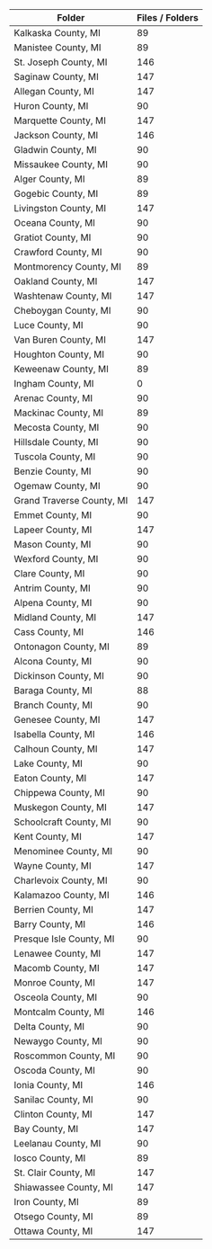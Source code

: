 | Folder                    |   Files / Folders |
|---------------------------|-------------------|
| Kalkaska County, MI       |                89 |
| Manistee County, MI       |                89 |
| St. Joseph County, MI     |               146 |
| Saginaw County, MI        |               147 |
| Allegan County, MI        |               147 |
| Huron County, MI          |                90 |
| Marquette County, MI      |               147 |
| Jackson County, MI        |               146 |
| Gladwin County, MI        |                90 |
| Missaukee County, MI      |                90 |
| Alger County, MI          |                89 |
| Gogebic County, MI        |                89 |
| Livingston County, MI     |               147 |
| Oceana County, MI         |                90 |
| Gratiot County, MI        |                90 |
| Crawford County, MI       |                90 |
| Montmorency County, MI    |                89 |
| Oakland County, MI        |               147 |
| Washtenaw County, MI      |               147 |
| Cheboygan County, MI      |                90 |
| Luce County, MI           |                90 |
| Van Buren County, MI      |               147 |
| Houghton County, MI       |                90 |
| Keweenaw County, MI       |                89 |
| Ingham County, MI         |                 0 |
| Arenac County, MI         |                90 |
| Mackinac County, MI       |                89 |
| Mecosta County, MI        |                90 |
| Hillsdale County, MI      |                90 |
| Tuscola County, MI        |                90 |
| Benzie County, MI         |                90 |
| Ogemaw County, MI         |                90 |
| Grand Traverse County, MI |               147 |
| Emmet County, MI          |                90 |
| Lapeer County, MI         |               147 |
| Mason County, MI          |                90 |
| Wexford County, MI        |                90 |
| Clare County, MI          |                90 |
| Antrim County, MI         |                90 |
| Alpena County, MI         |                90 |
| Midland County, MI        |               147 |
| Cass County, MI           |               146 |
| Ontonagon County, MI      |                89 |
| Alcona County, MI         |                90 |
| Dickinson County, MI      |                90 |
| Baraga County, MI         |                88 |
| Branch County, MI         |                90 |
| Genesee County, MI        |               147 |
| Isabella County, MI       |               146 |
| Calhoun County, MI        |               147 |
| Lake County, MI           |                90 |
| Eaton County, MI          |               147 |
| Chippewa County, MI       |                90 |
| Muskegon County, MI       |               147 |
| Schoolcraft County, MI    |                90 |
| Kent County, MI           |               147 |
| Menominee County, MI      |                90 |
| Wayne County, MI          |               147 |
| Charlevoix County, MI     |                90 |
| Kalamazoo County, MI      |               146 |
| Berrien County, MI        |               147 |
| Barry County, MI          |               146 |
| Presque Isle County, MI   |                90 |
| Lenawee County, MI        |               147 |
| Macomb County, MI         |               147 |
| Monroe County, MI         |               147 |
| Osceola County, MI        |                90 |
| Montcalm County, MI       |               146 |
| Delta County, MI          |                90 |
| Newaygo County, MI        |                90 |
| Roscommon County, MI      |                90 |
| Oscoda County, MI         |                90 |
| Ionia County, MI          |               146 |
| Sanilac County, MI        |                90 |
| Clinton County, MI        |               147 |
| Bay County, MI            |               147 |
| Leelanau County, MI       |                90 |
| Iosco County, MI          |                89 |
| St. Clair County, MI      |               147 |
| Shiawassee County, MI     |               147 |
| Iron County, MI           |                89 |
| Otsego County, MI         |                89 |
| Ottawa County, MI         |               147 |